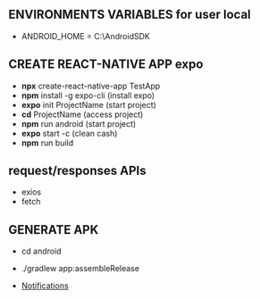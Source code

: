 ## ENVIRONMENTS VARIABLES for user local
- ANDROID_HOME = C:\AndroidSDK

## CREATE REACT-NATIVE APP expo
- **npx** create-react-native-app TestApp
- **npm** install -g expo-cli (install expo)
- **expo** init ProjectName (start project)
- **cd** ProjectName (access project)
- **npm** run android (start project)
- **expo** start -c (clean cash)
- **npm** run build

## request/responses APIs
- exios
- fetch

## GENERATE APK
- cd android
- ./gradlew app:assembleRelease

- [Notifications](https://snack.expo.dev/@profantonio/fiap-2023-2tdst-aula59-parte1)
